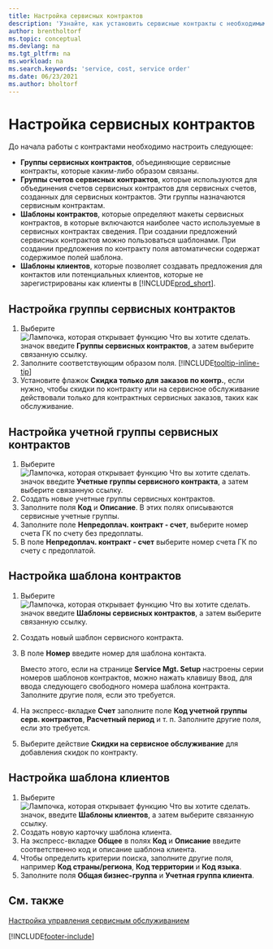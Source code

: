```yaml
---
title: Настройка сервисных контрактов
description: 'Узнайте, как установить сервисные контракты с необходимыми предварительными условиями, включая группы сервисных контрактов, шаблоны контрактов и шаблоны клиентов.'
author: brentholtorf
ms.topic: conceptual
ms.devlang: na
ms.tgt_pltfrm: na
ms.workload: na
ms.search.keywords: 'service, cost, service order'
ms.date: 06/23/2021
ms.author: bholtorf
---
```


# Настройка сервисных контрактов
До начала работы с контрактами необходимо настроить следующее: 

* **Группы сервисных контрактов**, объединяющие сервисные контракты, которые каким-либо образом связаны.
* **Группы счетов сервисных контрактов**, которые используются для объединения счетов сервисных контрактов для сервисных счетов, созданных для сервисных контрактов. Эти группы назначаются сервисным контрактам.  
* **Шаблоны контрактов**, которые определяют макеты сервисных контрактов, в которые включаются наиболее часто используемые в сервисных контрактах сведения. При создании предложений сервисных контрактов можно пользоваться шаблонами. При создании предложения по контракту поля автоматически содержат содержимое полей шаблона.
* **Шаблоны клиентов**, которые позволяет создавать предложения для контактов или потенциальных клиентов, которые не зарегистрированы как клиенты в [!INCLUDE[prod_short](includes/prod_short.md)].  

## Настройка группы сервисных контрактов  
1. Выберите ![Лампочка, которая открывает функцию Что вы хотите сделать.](media/ui-search/search_small.png "Что вы хотите сделать") значок введите **Группы сервисных контрактов**, а затем выберите связанную ссылку.  
2. Заполните соответствующим образом поля. [!INCLUDE[tooltip-inline-tip](includes/tooltip-inline-tip_md.md)]
3. Установите флажок **Скидка только для заказов по контр.**, если нужно, чтобы скидки по контракту или на сервисное обслуживание действовали только для контрактных сервисных заказов, таких как обслуживание.  

## Настройка учетной группы сервисных контрактов  
1. Выберите ![Лампочка, которая открывает функцию Что вы хотите сделать.](media/ui-search/search_small.png "Что вы хотите сделать") значок введите **Учетные группы сервисного контракта**, а затем выберите связанную ссылку.  
2. Создать новые учетные группы сервисных контрактов.   
3. Заполните поля **Код** и **Описание**. В этих полях описываются сервисные учетные группы.  
4. Заполните поле **Непредоплач. контракт - счет**, выберите номер счета ГК по счету без предоплаты.  
5. В поле **Непредоплач. контракт - счет** выберите номер счета ГК по счету с предоплатой.  

## Настройка шаблона контрактов  
1. Выберите ![Лампочка, которая открывает функцию Что вы хотите сделать.](media/ui-search/search_small.png "Что вы хотите сделать") значок введите **Шаблоны сервисных контрактов**, а затем выберите связанную ссылку.  
2. Создать новый шаблон сервисного контракта.  
3. В поле **Номер** введите номер для шаблона контакта.  
  
     Вместо этого, если на странице **Service Mgt. Setup** настроены серии номеров шаблонов контрактов, можно нажать клавишу <kbd>Ввод</kbd>, для ввода следующего свободного номера шаблона контракта. Заполните другие поля, если это требуется.  
  
4. На экспресс-вкладке **Счет** заполните поле **Код учетной группы серв. контрактов**, **Расчетный период** и т. п. Заполните другие поля, если это требуется.  
5. Выберите действие **Скидки на сервисное обслуживание** для добавления скидок по контракту.  

## Настройка шаблона клиентов  
1. Выберите ![Лампочка, которая открывает функцию Что вы хотите сделать.](media/ui-search/search_small.png "Что вы хотите сделать") значок, введите **Шаблоны клиентов**, а затем выберите связанную ссылку.  
2. Создать новую карточку шаблона клиента.  
3. На экспресс-вкладке **Общее** в полях **Код** и **Описание** введите соответственно код и описание шаблона клиента. 
4. Чтобы определить критерии поиска, заполните другие поля, например **Код страны/региона**, **Код территории** и **Код языка**.  
5. Заполните поля **Общая бизнес-группа** и **Учетная группа клиента**.  

## См. также
[Настройка управления сервисным обслуживанием](service-setup-service.md)

[!INCLUDE[footer-include](includes/footer-banner.md)]